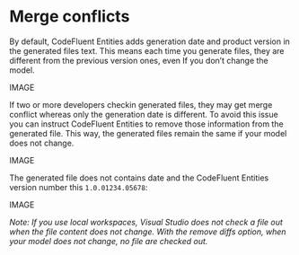 # Merge conflicts

By default, CodeFluent Entities adds generation date and product version in the generated files text.
This means each time you generate files, they are different from the previous version ones, even If you
don’t change the model.

IMAGE

If two or more developers checkin generated files, they may get merge conflict whereas only the
generation date is different. To avoid this issue you can instruct CodeFluent Entities to remove those
information from the generated file. This way, the generated files remain the same if your model does
not change.

IMAGE

The generated file does not contains date and the CodeFluent Entities version number this ```1.0.01234.05678```:

IMAGE

*Note: If you use local workspaces, Visual Studio does not check a file out when the file content does not change. With the remove diffs option, when your model does not change, no file are checked out.*


